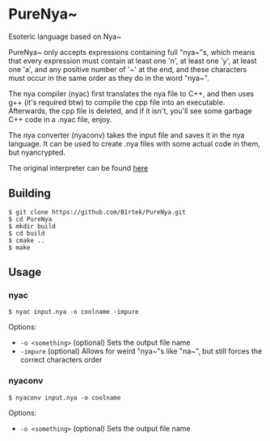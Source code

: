 # PureNya~
Esoteric language based on Nya~

PureNya~ only accepts expressions containing full "nya\~"s, which means that every expression must contain at least one 'n', at least one 'y', at least one 'a', and any positive number of '\~' at the end, and these characters must occur in the same order as they do in the word "nya\~".

The nya compiler (nyac) first translates the nya file to C++, and then uses g++ (it's required btw) to compile the cpp file into an executable. Afterwards, the cpp file is deleted, and if it isn't, you'll see some garbage C++ code in a .nyac file, enjoy.

The nya converter (nyaconv) takes the input file and saves it in the nya language. It can be used to create .nya files with some actual code in them, but nyancrypted.

The original interpreter can be found [here](https://github.com/sech1p/nya)


## Building
```shell
$ git clone https://github.com/B1rtek/PureNya.git
$ cd PureNya
$ mkdir build
$ cd build
$ cmake ..
$ make
```

## Usage

### nyac

```shell
$ nyac input.nya -o coolname -impure
```

Options:
* `-o <something>` (optional)
  Sets the output file name
* `-impure` (optional)
  Allows for weird "nya~"s like "na~", but still forces the correct characters order

### nyaconv

```shell
$ nyaconv input.nya -o coolname
```

Options:
* `-o <something>` (optional)
  Sets the output file name
